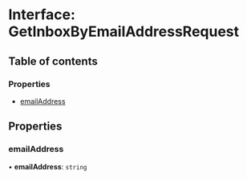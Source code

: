 # Interface: GetInboxByEmailAddressRequest

## Table of contents

### Properties

- [emailAddress](GetInboxByEmailAddressRequest.md#emailaddress)

## Properties

### <a id="emailaddress" name="emailaddress"></a> emailAddress

• **emailAddress**: `string`

